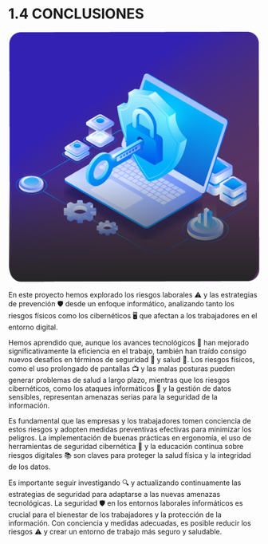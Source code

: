 # 1.4 CONCLUSIONES

<p align="center">
  <img src="/img/conclusiones.png" alt="![conclusiones](/img/conclusiones.png)" />
</p> 

En este proyecto hemos explorado los riesgos laborales ⚠️ y las estrategias de prevención 🛡️ desde un enfoque informático, analizando tanto los riesgos físicos como los cibernéticos 🖥️ que afectan a los trabajadores en el entorno digital.

Hemos aprendido que, aunque los avances tecnológicos 📱 han mejorado significativamente la eficiencia en el trabajo, también han traído consigo nuevos desafíos en términos de seguridad 🔐 y salud 🏥. Los riesgos físicos, como el uso prolongado de pantallas 📺 y las malas posturas pueden generar problemas de salud a largo plazo, mientras que los riesgos cibernéticos, como los ataques informáticos 👾 y la gestión de datos sensibles, representan amenazas serias para la seguridad de la información.

Es fundamental que las empresas y los trabajadores tomen conciencia de estos riesgos y adopten medidas preventivas efectivas para minimizar los peligros. La implementación de buenas prácticas en ergonomía, el uso de herramientas de seguridad cibernética 🔧 y la educación continua sobre riesgos digitales 📚 son claves para proteger la salud física y la integridad de los datos.

Es importante seguir investigando 🔍 y actualizando continuamente las estrategias de seguridad para adaptarse a las nuevas amenazas tecnológicas. La seguridad 🛡️ en los entornos laborales informáticos es crucial para el bienestar de los trabajadores y la protección de la información. Con conciencia y medidas adecuadas, es posible reducir los riesgos ⚠️ y crear un entorno de trabajo más seguro y saludable.
